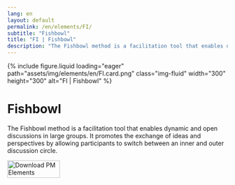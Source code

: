 ```yaml
---
lang: en
layout: default
permalink: /en/elements/FI/
subtitle: "Fishbowl"
title: "FI | Fishbowl"
description: "The Fishbowl method is a facilitation tool that enables dynamic and open discussions in large groups. It promotes the exchange of ideas and perspectives by allowing participants to switch between an inner and outer discussion circle."
---
```


{% include figure.liquid loading="eager" path="assets/img/elements/en/FI.card.png" class="img-fluid" width="300" height="300" alt="FI | Fishbowl" %}

# Fishbowl

The Fishbowl method is a facilitation tool that enables dynamic and open discussions in large groups. It promotes the exchange of ideas and perspectives by allowing participants to switch between an inner and outer discussion circle.

<a href="https://apps.apple.com/app/apple-store/id6738084498?pt=127441684&ct=website&mt=8">
  <img src="{{ "assets/img/en/appstore.png" | relative_url }}" width="120" height="40" alt="Download PM Elements">
</a>
